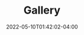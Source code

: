 ---
title: "Gallery"
date: 2022-05-10T01:42:02-04:00
draft: false
type: gallery
menu: gallery
weight: 20
---